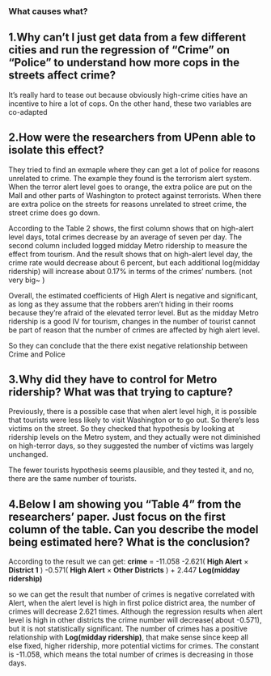### What causes what?

## 1.Why can’t I just get data from a few different cities and run the regression of “Crime” on “Police” to understand how more cops in the streets affect crime?

It’s really hard to tease out because obviously high-crime cities have
an incentive to hire a lot of cops. On the other hand, these two
variables are co-adapted

## 2.How were the researchers from UPenn able to isolate this effect?

They tried to find an exmaple where they can get a lot of police for
reasons unrelated to crime. The example they found is the terrorism
alert system. When the terror alert level goes to orange, the extra
police are put on the Mall and other parts of Washington to protect
against terrorists. When there are extra police on the streets for
reasons unrelated to street crime, the street crime does go down.

According to the Table 2 shows, the first column shows that on
high-alert level days, total crimes decrease by an average of seven per
day. The second column included logged midday Metro ridership to measure
the effect from tourism. And the result shows that on high-alert level
day, the crime rate would decrease about 6 percent, but each additional
log(midday ridership) will increase about 0.17% in terms of the crimes’
numbers. (not very big~ )

Overall, the estimated coefficients of High Alert is negative and
significant, as long as they assume that the robbers aren’t hiding in
their rooms because they’re afraid of the elevated terror level. But as
the midday Metro ridership is a good IV for tourism, changes in the
number of tourist cannot be part of reason that the number of crimes are
affected by high alert level.

So they can conclude that the there exist negative relationship between
Crime and Police

## 3.Why did they have to control for Metro ridership? What was that trying to capture?

Previously, there is a possible case that when alert level high, it is
possible that tourists were less likely to visit Washington or to go
out. So there’s less victims on the street. So they checked that
hypothesis by looking at ridership levels on the Metro system, and they
actually were not diminished on high-terror days, so they suggested the
number of victims was largely unchanged.

The fewer tourists hypothesis seems plausible, and they tested it, and
no, there are the same number of tourists.

## 4.Below I am showing you “Table 4” from the researchers’ paper. Just focus on the first column of the table. Can you describe the model being estimated here? What is the conclusion?

According to the result we can get: **crime** = -11.058 -2.621( **High
Alert**
×
**District 1** ) -0.571( **High Alert**
×
**Other Districts** ) + 2.447 **Log(midday ridership)**

so we can get the result that number of crimes is negative correlated
with Alert, when the alert level is high in first police district area,
the number of crimes will decrease 2.621 times. Although the regression
results when alert level is high in other districts the crime number
will decrease( about -0.571), but it is not statistically significant.
The number of crimes has a positive relationship with **Log(midday
ridership)**, that make sense since keep all else fixed, higher
ridership, more potential victims for crimes. The constant is -11.058,
which means the total number of crimes is decreasing in those days.
